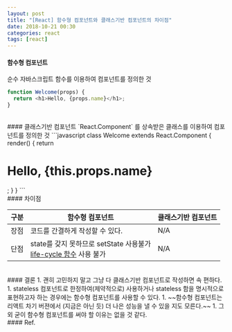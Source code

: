 ```yaml
---
layout: post
title: "[React] 함수형 컴포넌트와 클래스기반 컴포넌트의 차이점"
date: 2018-10-21 00:30
categories: react
tags: [react]
---
```

#### 함수형 컴포넌트
순수 자바스크립트 함수를 이용하여 컴포넌트를 정의한 것
```javascript
function Welcome(props) {
  return <h1>Hello, {props.name}</h1>;
}
```

<br>
#### 클래스기반 컴포넌트
`React.Component` 를 상속받은 클래스를 이용하여 컴포넌트를 정의한 것
```javascript
class Welcome extends React.Component {
  render() {
    return <h1>Hello, {this.props.name}</h1>;
  }
}
```

<br>
#### 차이점

구분 | 함수형 컴포넌트 | 클래스기반 컴포넌트
--- | --- | ---
장점 | 코드를 간결하게 작성할 수 있다. | N/A
단점 | state를 갖지 못하므로 setState 사용불가<br> [life-cycle 함수][1] 사용 불가 | N/A

<br>
#### 결론
1. 괜히 고민하지 말고 그냥 다 클래스기반 컴포넌트로 작성하면 속 편하다.
1. stateless 컴포넌트로 한정하여(제약적으로) 사용하거나 stateless 함을 명시적으로 표현하고자 하는 경우에는 함수형 컴포넌트를 사용할 수 있다.
1. ~~함수형 컴포넌트는 리액트 차기 버젼에서 (지금은 아닌 듯) 더 나은 성능을 낼 수 있을 지도 모른다.~~
1. 그 외 굳이 함수형 컴포넌트를 써야 할 이유는 없을 것 같다.

<br>
#### Ref.
<https://medium.com/@Zwenza/functional-vs-class-components-in-react-231e3fbd7108>


[1]:https://min9nim.github.io/2018/07/react-lifecycle/